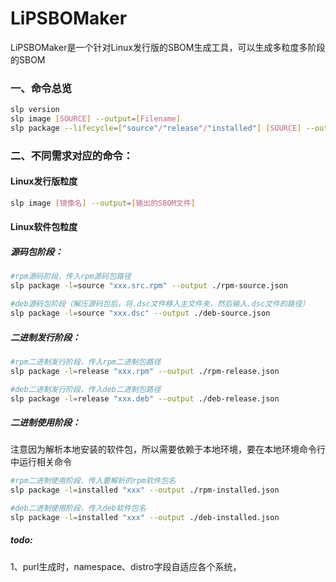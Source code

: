 # LiPSBOMaker

LiPSBOMaker是一个针对Linux发行版的SBOM生成工具，可以生成多粒度多阶段的SBOM



### 一、命令总览

```bash
slp version
slp image [SOURCE] --output=[Filename]
slp package --lifecycle=["source"/"release"/"installed"] [SOURCE] --output=[Filename]
```



### 二、不同需求对应的命令：

#### Linux发行版粒度

```bash
slp image [镜像名] --output=[输出的SBOM文件]
```



#### Linux软件包粒度

##### 源码包阶段：

```bash
#rpm源码阶段，传入rpm源码包路径
slp package -l=source "xxx.src.rpm" --output ./rpm-source.json

#deb源码包阶段（解压源码包后，将.dsc文件移入主文件夹，然后输入.dsc文件的路径）
slp package -l=source "xxx.dsc" --output ./deb-source.json
```

##### 二进制发行阶段：

```bash
#rpm二进制发行阶段，传入rpm二进制包路径
slp package -l=release "xxx.rpm" --output ./rpm-release.json

#deb二进制发行阶段，传入deb二进制包路径
slp package -l=release "xxx.deb" --output ./deb-release.json
```

##### 二进制使用阶段：

注意因为解析本地安装的软件包，所以需要依赖于本地环境，要在本地环境命令行中运行相关命令

```bash
#rpm二进制使用阶段，传入要解析的rpm软件包名
slp package -l=installed "xxx" --output ./rpm-installed.json

#deb二进制使用阶段，传入deb软件包名
slp package -l=installed "xxx" --output ./deb-installed.json
```

##### todo:
1、purl生成时，namespace、distro字段自适应各个系统，